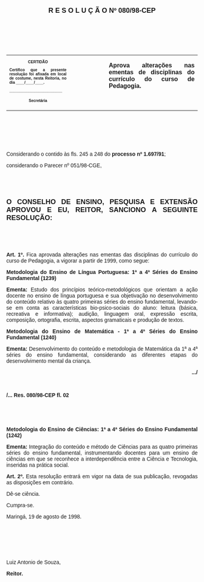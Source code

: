 <BODY>

<B><FONT FACE="Arial" SIZE=4><P ALIGN="CENTER">R E S O L U &Ccedil; &Atilde; O  Nº  080/98-CEP</P>
</B></FONT><FONT FACE="Arial"><P ALIGN="JUSTIFY"></P>
<P ALIGN="JUSTIFY">&nbsp;</P>
<P ALIGN="JUSTIFY">&nbsp;</P>
<P ALIGN="JUSTIFY">&nbsp;</P></FONT>
<TABLE CELLSPACING=0 BORDER=0 CELLPADDING=7 WIDTH=596>
<TR><TD WIDTH="33%" VALIGN="TOP">
<B><FONT FACE="Arial" SIZE=1><P ALIGN="CENTER">CERTID&Atilde;O</P>
<P ALIGN="JUSTIFY">   Certifico que a presente resolu&ccedil;&atilde;o foi afixada em local de costume, nesta Reitoria, no dia ____/____/____.</P>
<P ALIGN="JUSTIFY"></P>
<P ALIGN="JUSTIFY">_________________________</P>
<P ALIGN="CENTER">Secret&aacute;ria</B></FONT></TD>
<TD WIDTH="19%" VALIGN="TOP">&nbsp;</TD>
<TD WIDTH="48%" VALIGN="TOP">
<B><FONT FACE="Arial"><P ALIGN="JUSTIFY">Aprova altera&ccedil;&otilde;es nas ementas de disciplinas do curr&iacute;culo do curso de Pedagogia.</B></FONT></TD>
</TR>
</TABLE>

<FONT FACE="Arial"><P ALIGN="JUSTIFY"></P>
<P ALIGN="JUSTIFY">&nbsp;</P>
<P ALIGN="JUSTIFY">&nbsp;</P>
<P ALIGN="JUSTIFY">&nbsp;</P>
<P ALIGN="JUSTIFY">&#9;Considerando o contido &agrave;s fls. 245 a 248 do <B>processo nº 1.697/91</B>;</P>
<P ALIGN="JUSTIFY">&#9;considerando o Parecer nº 051/98-CGE,</P>
<P ALIGN="JUSTIFY"></P>
<P ALIGN="JUSTIFY">&nbsp;</P>
<P ALIGN="JUSTIFY">&nbsp;</P>
</FONT><B><FONT FACE="Arial" SIZE=4><P ALIGN="JUSTIFY">O CONSELHO DE ENSINO, PESQUISA E EXTENS&Atilde;O APROVOU E EU, REITOR, SANCIONO A SEGUINTE RESOLU&Ccedil;&Atilde;O:</P>
</B></FONT><FONT FACE="Arial"><P ALIGN="JUSTIFY"></P>
<P ALIGN="JUSTIFY">&nbsp;</P>
<P ALIGN="JUSTIFY">&nbsp;</P>
<P ALIGN="JUSTIFY">&#9;<B>Art. 1º.</B> Fica aprovada altera&ccedil;&otilde;es nas ementas das disciplinas do curr&iacute;culo do curso de Pedagogia, a vigorar a partir de 1999, como segue:</P>
<B><P ALIGN="JUSTIFY">Metodologia do Ensino de L&iacute;ngua Portuguesa: 1ª a 4ª S&eacute;ries do Ensino Fundamental (1239)</P>
<P ALIGN="JUSTIFY">Ementa:</B> Estudo dos princ&iacute;pios te&oacute;rico-metodol&oacute;gicos que orientam a a&ccedil;&atilde;o docente no ensino de l&iacute;ngua portuguesa e sua objetiva&ccedil;&atilde;o no desenvolvimento do conte&uacute;do relativo &agrave;s quatro primeiras s&eacute;ries do ensino fundamental, levando-se em conta as caracter&iacute;sticas bio-psico-sociais do aluno: leitura (b&aacute;sica, recreativa e informativa); audi&ccedil;&atilde;o, linguagem oral, express&atilde;o escrita, composi&ccedil;&atilde;o, ortografia, escrita, aspectos gramaticais e produ&ccedil;&atilde;o de textos.</P>
<B><P ALIGN="JUSTIFY">Metodologia do Ensino de Matem&aacute;tica - 1ª a 4ª S&eacute;ries do Ensino Fundamental (1240)</P>
<P ALIGN="JUSTIFY">Ementa:</B> Desenvolvimento do conte&uacute;do e metodologia de Matem&aacute;tica da 1ª a 4ª s&eacute;ries do ensino fundamental, considerando as diferentes etapas do desenvolvimento mental da crian&ccedil;a.</P>
<B><P ALIGN="RIGHT">.../</P>
</B><P ALIGN="JUSTIFY"></P>
<P ALIGN="JUSTIFY">&nbsp;</P>
<B><P ALIGN="JUSTIFY">/... Res. 080/98-CEP                                                                                             fl. 02</P>
</B><P ALIGN="JUSTIFY"></P>
<P ALIGN="JUSTIFY">&nbsp;</P>
<P ALIGN="JUSTIFY">&nbsp;</P>
<B><P ALIGN="JUSTIFY">Metodologia do Ensino de Ci&ecirc;ncias: 1ª a 4ª S&eacute;ries do Ensino Fundamental (1242)</P>
<P ALIGN="JUSTIFY">Ementa:</B> Integra&ccedil;&atilde;o do conte&uacute;do e m&eacute;todo de Ci&ecirc;ncias para as quatro primeiras s&eacute;ries do ensino fundamental, instrumentando docentes para um ensino de ci&ecirc;ncias em que se reconhece a interdepend&ecirc;ncia entre a Ci&ecirc;ncia e Tecnologia, inseridas na pr&aacute;tica social.</P>
<P ALIGN="JUSTIFY">&#9;<B>Art. 2º.</B> Esta resolu&ccedil;&atilde;o entrar&aacute; em vigor na data de sua publica&ccedil;&atilde;o, revogadas as disposi&ccedil;&otilde;es em contr&aacute;rio.</P>
<P ALIGN="JUSTIFY">&#9;D&ecirc;-se ci&ecirc;ncia.</P>
<P ALIGN="JUSTIFY">&#9;Cumpra-se.</P>
<P ALIGN="JUSTIFY"></P>
<P>Maring&aacute;, 19 de agosto de 1998.</P>
<P ALIGN="JUSTIFY"></P>
<P ALIGN="JUSTIFY">&nbsp;</P>
<P ALIGN="JUSTIFY">&nbsp;</P>
<P ALIGN="JUSTIFY">&nbsp;</P>
<P ALIGN="JUSTIFY">Luiz Antonio de Souza,</P>
<B><P ALIGN="JUSTIFY">Reitor.</P></B></FONT></BODY>
